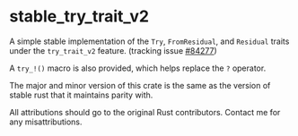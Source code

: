 # stable_try_trait_v2

A simple stable implementation of the `Try`, `FromResidual`, and `Residual` traits under the `try_trait_v2` feature. (tracking issue [#84277](https://github.com/rust-lang/rust/issues/84277))

A `try_!()` macro is also provided, which helps replace the `?` operator.

The major and minor version of this crate is the same as the version of stable rust that it maintains parity with.

All attributions should go to the original Rust contributors. Contact me for any misattributions.
